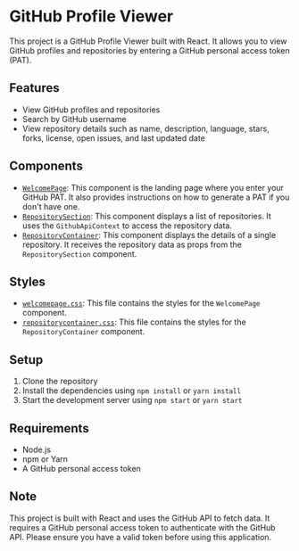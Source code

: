 
# GitHub Profile Viewer

This project is a GitHub Profile Viewer built with React. It allows you to view GitHub profiles and repositories by entering a GitHub personal access token (PAT).

## Features

- View GitHub profiles and repositories
- Search by GitHub username
- View repository details such as name, description, language, stars, forks, license, open issues, and last updated date

## Components

- [`WelcomePage`](command:_github.copilot.openSymbolInFile?%5B%22src%2Fcomponents%2FWelcomePage.jsx%22%2C%22WelcomePage%22%5D "src/components/WelcomePage.jsx"): This component is the landing page where you enter your GitHub PAT. It also provides instructions on how to generate a PAT if you don't have one.
- [`RepositorySection`](command:_github.copilot.openSymbolInFile?%5B%22src%2Fcomponents%2FRepositorySection.jsx%22%2C%22RepositorySection%22%5D "src/components/RepositorySection.jsx"): This component displays a list of repositories. It uses the `GithubApiContext` to access the repository data.
- [`RepositoryContainer`](command:_github.copilot.openSymbolInFile?%5B%22src%2Fcomponents%2FRepositoryContainer.jsx%22%2C%22RepositoryContainer%22%5D "src/components/RepositoryContainer.jsx"): This component displays the details of a single repository. It receives the repository data as props from the `RepositorySection` component.

## Styles

- [`welcomepage.css`](command:_github.copilot.openSymbolInFile?%5B%22src%2Fstyles%2Fwelcomepage.css%22%2C%22welcomepage.css%22%5D "src/styles/welcomepage.css"): This file contains the styles for the `WelcomePage` component.
- [`repositorycontainer.css`](command:_github.copilot.openSymbolInFile?%5B%22src%2Fstyles%2Frepositorycontainer.css%22%2C%22repositorycontainer.css%22%5D "src/styles/repositorycontainer.css"): This file contains the styles for the `RepositoryContainer` component.

## Setup

1. Clone the repository
2. Install the dependencies using `npm install` or `yarn install`
3. Start the development server using `npm start` or `yarn start`

## Requirements

- Node.js
- npm or Yarn
- A GitHub personal access token

## Note

This project is built with React and uses the GitHub API to fetch data. It requires a GitHub personal access token to authenticate with the GitHub API. Please ensure you have a valid token before using this application.
